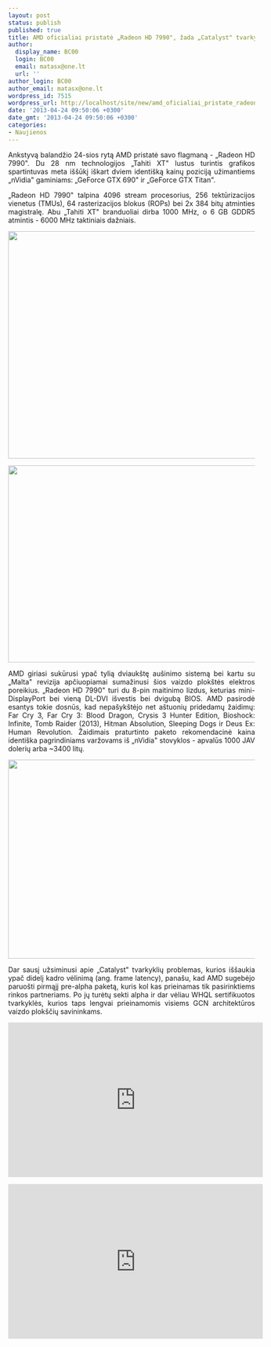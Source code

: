 ```yaml
---
layout: post
status: publish
published: true
title: AMD oficialiai pristatė „Radeon HD 7990", žada „Catalyst" tvarkyklių persilaužimą
author:
  display_name: BC00
  login: BC00
  email: matasx@one.lt
  url: ''
author_login: BC00
author_email: matasx@one.lt
wordpress_id: 7515
wordpress_url: http://localhost/site/new/amd_oficialiai_pristate_radeon_hd_7990_zada_catalyst_tvarkykliu_persilauzima/
date: '2013-04-24 09:50:06 +0300'
date_gmt: '2013-04-24 09:50:06 +0300'
categories:
- Naujienos
---
```

<p style="text-align: justify;">
	Ankstyvą balandžio 24-sios rytą AMD pristatė savo flagmaną - &bdquo;Radeon HD 7990&quot;. Du 28 nm technologijos &bdquo;Tahiti XT&quot; lustus turintis grafikos spartintuvas meta i&scaron;&scaron;ūkį i&scaron;kart dviem identi&scaron;ką kainų poziciją užimantiems &bdquo;nVidia&quot; gaminiams: &bdquo;GeForce GTX 690&quot; ir &bdquo;GeForce GTX Titan&quot;.</p>
<p style="text-align: justify;">
	&bdquo;Radeon HD 7990&quot; talpina 4096 stream procesorius, 256 tektūrizacijos vienetus (TMUs), 64 rasterizacijos blokus (ROPs) bei 2x 384 bitų atminties magistralę. Abu &bdquo;Tahiti XT&quot; branduoliai dirba 1000 MHz, o 6 GB GDDR5 atmintis - 6000 MHz taktiniais dažniais.</p>
<p style="text-align: justify;">
	<img alt="" src="http://technews.lt/userfiles/179a.jpg" style="width: 520px; height: 463px;" /></p>
<p style="text-align: justify;">
	<img alt="" src="http://technews.lt/userfiles/179c.jpg" style="width: 520px; height: 401px;" /></p>
<p style="text-align: justify;">
	AMD giriasi sukūrusi ypač tylią dviauk&scaron;tę au&scaron;inimo sistemą bei kartu su &bdquo;Malta&quot; revizija apčiuopiamai sumažinusi &scaron;ios vaizdo plok&scaron;tės elektros poreikius. &bdquo;Radeon HD 7990&quot; turi du 8-pin maitinimo lizdus, keturias mini-DisplayPort bei vieną DL-DVI i&scaron;vestis bei dvigubą BIOS. AMD pasirodė esantys tokie dosnūs, kad nepa&scaron;yk&scaron;tėjo net a&scaron;tuonių pridedamų žaidimų: Far Cry 3, Far Cry 3: Blood Dragon, Crysis 3 Hunter Edition, Bioshock: Infinite, Tomb Raider (2013), Hitman Absolution, Sleeping Dogs ir Deus Ex: Human Revolution. Žaidimais praturtinto paketo rekomendacinė kaina identi&scaron;ka pagrindiniams varžovams i&scaron; &bdquo;nVidia&quot; stovyklos - apvalūs 1000 JAV dolerių arba ~3400 litų.</p>
<p style="text-align: justify;">
	<img alt="" src="http://technews.lt/userfiles/179d.jpg" style="width: 520px; height: 405px;" /></p>
<p style="text-align: justify;">
	Dar sausį užsiminusi apie &bdquo;Catalyst&quot; tvarkyklių problemas, kurios i&scaron;&scaron;aukia ypač didelį kadro vėlinimą (ang. frame latency), pana&scaron;u, kad AMD sugebėjo paruo&scaron;ti pirmąjį pre-alpha paketą, kuris kol kas prieinamas tik pasirinktiems rinkos partneriams. Po jų turėtų sekti alpha ir dar vėliau WHQL sertifikuotos tvarkyklės, kurios taps lengvai prieinamomis visiems GCN architektūros vaizdo plok&scaron;čių savininkams.</p>
<p style="text-align: justify;">
	<iframe allowfullscreen="" frameborder="0" height="315" src="http://www.youtube.com/embed/NLcq6IQz-sM" width="520"></iframe></p>
<p>
	<iframe allowfullscreen="" frameborder="0" height="315" src="http://www.youtube.com/embed/ZM043GqzRuk" width="520"></iframe></p>
